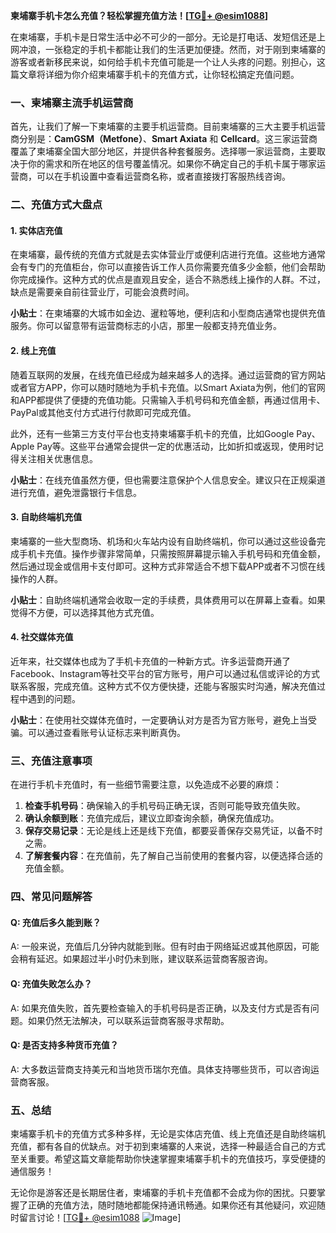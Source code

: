 **柬埔寨手机卡怎么充值？轻松掌握充值方法！[[TG💪+ @esim1088](https://t.me/s/esim1088)]**

在柬埔寨，手机卡是日常生活中必不可少的一部分。无论是打电话、发短信还是上网冲浪，一张稳定的手机卡都能让我们的生活更加便捷。然而，对于刚到柬埔寨的游客或者新移民来说，如何给手机卡充值可能是一个让人头疼的问题。别担心，这篇文章将详细为你介绍柬埔寨手机卡的充值方式，让你轻松搞定充值问题。

### 一、柬埔寨主流手机运营商

首先，让我们了解一下柬埔寨的主要手机运营商。目前柬埔寨的三大主要手机运营商分别是：**CamGSM（Metfone）**、**Smart Axiata** 和 **Cellcard**。这三家运营商覆盖了柬埔寨全国大部分地区，并提供各种套餐服务。选择哪一家运营商，主要取决于你的需求和所在地区的信号覆盖情况。如果你不确定自己的手机卡属于哪家运营商，可以在手机设置中查看运营商名称，或者直接拨打客服热线咨询。

### 二、充值方式大盘点

#### 1. 实体店充值

在柬埔寨，最传统的充值方式就是去实体营业厅或便利店进行充值。这些地方通常会有专门的充值柜台，你可以直接告诉工作人员你需要充值多少金额，他们会帮助你完成操作。这种方式的优点是直观且安全，适合不熟悉线上操作的人群。不过，缺点是需要亲自前往营业厅，可能会浪费时间。

**小贴士**：在柬埔寨的大城市如金边、暹粒等地，便利店和小型商店通常也提供充值服务。你可以留意带有运营商标志的小店，那里一般都支持充值业务。

#### 2. 线上充值

随着互联网的发展，在线充值已经成为越来越多人的选择。通过运营商的官方网站或者官方APP，你可以随时随地为手机卡充值。以Smart Axiata为例，他们的官网和APP都提供了便捷的充值功能。只需输入手机号码和充值金额，再通过信用卡、PayPal或其他支付方式进行付款即可完成充值。

此外，还有一些第三方支付平台也支持柬埔寨手机卡的充值，比如Google Pay、Apple Pay等。这些平台通常会提供一定的优惠活动，比如折扣或返现，使用时记得关注相关优惠信息。

**小贴士**：在线充值虽然方便，但也需要注意保护个人信息安全。建议只在正规渠道进行充值，避免泄露银行卡信息。

#### 3. 自助终端机充值

柬埔寨的一些大型商场、机场和火车站内设有自助终端机，你可以通过这些设备完成手机卡充值。操作步骤非常简单，只需按照屏幕提示输入手机号码和充值金额，然后通过现金或信用卡支付即可。这种方式非常适合不想下载APP或者不习惯在线操作的人群。

**小贴士**：自助终端机通常会收取一定的手续费，具体费用可以在屏幕上查看。如果觉得不方便，可以选择其他方式充值。

#### 4. 社交媒体充值

近年来，社交媒体也成为了手机卡充值的一种新方式。许多运营商开通了Facebook、Instagram等社交平台的官方账号，用户可以通过私信或评论的方式联系客服，完成充值。这种方式不仅方便快捷，还能与客服实时沟通，解决充值过程中遇到的问题。

**小贴士**：在使用社交媒体充值时，一定要确认对方是否为官方账号，避免上当受骗。可以通过查看账号认证标志来判断真伪。

### 三、充值注意事项

在进行手机卡充值时，有一些细节需要注意，以免造成不必要的麻烦：

1. **检查手机号码**：确保输入的手机号码正确无误，否则可能导致充值失败。
2. **确认余额到账**：充值完成后，建议立即查询余额，确保充值成功。
3. **保存交易记录**：无论是线上还是线下充值，都要妥善保存交易凭证，以备不时之需。
4. **了解套餐内容**：在充值前，先了解自己当前使用的套餐内容，以便选择合适的充值金额。

### 四、常见问题解答

#### Q: 充值后多久能到账？
A: 一般来说，充值后几分钟内就能到账。但有时由于网络延迟或其他原因，可能会稍有延迟。如果超过半小时仍未到账，建议联系运营商客服咨询。

#### Q: 充值失败怎么办？
A: 如果充值失败，首先要检查输入的手机号码是否正确，以及支付方式是否有问题。如果仍然无法解决，可以联系运营商客服寻求帮助。

#### Q: 是否支持多种货币充值？
A: 大多数运营商支持美元和当地货币瑞尔充值。具体支持哪些货币，可以咨询运营商客服。

### 五、总结

柬埔寨手机卡的充值方式多种多样，无论是实体店充值、线上充值还是自助终端机充值，都有各自的优缺点。对于初到柬埔寨的人来说，选择一种最适合自己的方式至关重要。希望这篇文章能帮助你快速掌握柬埔寨手机卡的充值技巧，享受便捷的通信服务！

无论你是游客还是长期居住者，柬埔寨的手机卡充值都不会成为你的困扰。只要掌握了正确的充值方法，随时随地都能保持通讯畅通。如果你还有其他疑问，欢迎随时留言讨论！[[TG💪+ @esim1088](https://t.me/s/esim1088) ![Image](https://i.postimg.cc/4NQfJmqS/Snipaste-2025-05-13-00-14-12.png)]